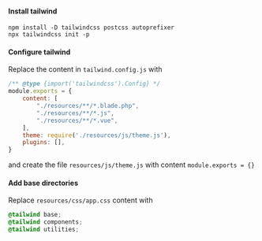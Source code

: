 #### Install tailwind
```shell
npm install -D tailwindcss postcss autoprefixer
npx tailwindcss init -p
```
#### Configure tailwind
Replace the content in `tailwind.config.js` with
```js
/** @type {import('tailwindcss').Config} */
module.exports = {
    content: [
        "./resources/**/*.blade.php",
        "./resources/**/*.js",
        "./resources/**/*.vue",
    ],
    theme: require('./resources/js/theme.js'),
    plugins: [],
}
```
and create the file `resources/js/theme.js` with content `module.exports = {}`
#### Add base directories
Replace `resources/css/app.css` content with
```css
@tailwind base;
@tailwind components;
@tailwind utilities;
```